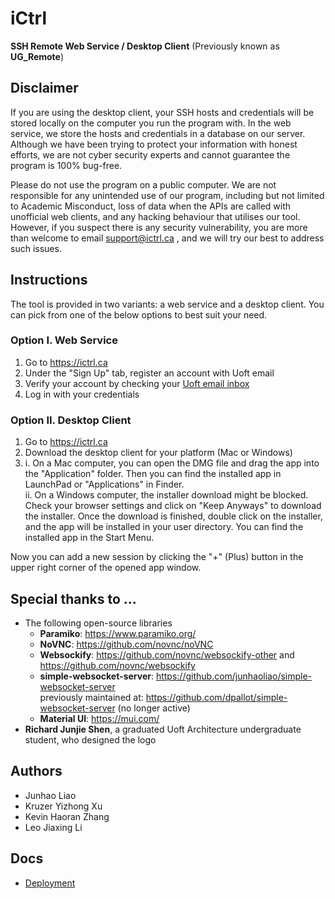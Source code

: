 # iCtrl

**SSH Remote Web Service / Desktop Client** (Previously known as **UG_Remote**)

## Disclaimer
If you are using the desktop client, your SSH hosts and credentials will be stored locally on the computer you run the program with. 
In the web service, we store the hosts and credentials in a database on our server. 
Although we have been trying to protect your information with honest efforts, we are not cyber security experts and cannot guarantee the program is 100% bug-free. 

Please do not use the program on a public computer. 
We are not responsible for any unintended use of our program, including but not limited to Academic Misconduct, loss of data when the APIs are called with unofficial web clients, and any hacking behaviour that utilises our tool. However, if you suspect there is any security vulnerability, you are more than welcome to email support@ictrl.ca , and we will try our best to address such issues. 

## Instructions
The tool is provided in two variants: a web service and a desktop client. You can pick from one of the below options to best suit your need.

### Option I. Web Service
1. Go to https://ictrl.ca
2. Under the "Sign Up" tab, register an account with Uoft email
3. Verify your account by checking your [Uoft email inbox](https://mail.utoronto.ca)
4. Log in with your credentials


### Option II. Desktop Client
1. Go to https://ictrl.ca
2. Download the desktop client for your platform (Mac or Windows)
3. i. On a Mac computer, you can open the DMG file and drag the app into the "Application" folder. Then you can find the installed app in LaunchPad or "Applications" in Finder. \
   ii. On a Windows computer, the installer download might be blocked. Check your browser settings and click on "Keep Anyways" to download the installer. Once the download is finished, double click on the installer, and the app will be installed in your user directory. You can find the installed app in the Start Menu. 

Now you can add a new session by clicking the "+" (Plus) button in the upper right corner of the opened app window. 

## Special thanks to ...
- The following open-source libraries
   - **Paramiko**: https://www.paramiko.org/
   - **NoVNC**: https://github.com/novnc/noVNC
   - **Websockify**: https://github.com/novnc/websockify-other and https://github.com/novnc/websockify
   - **simple-websocket-server**: https://github.com/junhaoliao/simple-websocket-server \
     previously maintained at: https://github.com/dpallot/simple-websocket-server (no longer active)
   - **Material UI**: https://mui.com/
- **Richard Junjie Shen**, a graduated Uoft Architecture undergraduate student, who designed the logo

## Authors
- Junhao Liao
- Kruzer Yizhong Xu
- Kevin Haoran Zhang
- Leo Jiaxing Li

## Docs
 - [Deployment](https://github.com/junhaoliao/iCtrl/blob/main/docs/deployment.md)
